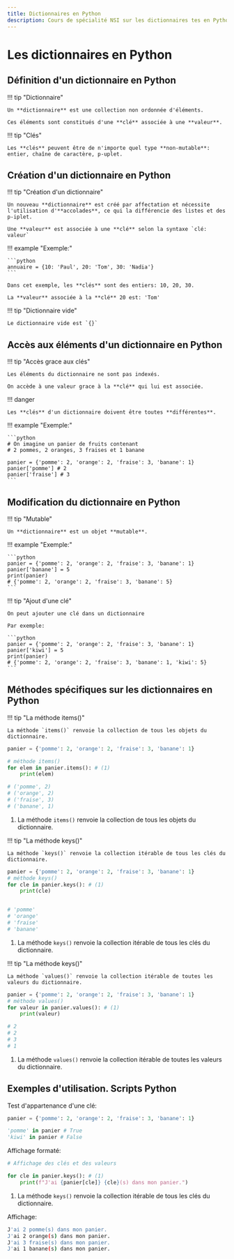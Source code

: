 ```yaml
---
title: Dictionnaires en Python
description: Cours de spécialité NSI sur les dictionnaires tes en Python
---
```


# Les dictionnaires en Python

## Définition d'un dictionnaire en Python

!!! tip "Dictionnaire"

    Un **dictionnaire** est une collection non ordonnée d'éléments.

    Ces éléments sont constitués d'une **clé** associée à une **valeur**.

!!! tip "Clés"

    Les **clés** peuvent être de n'importe quel type **non-mutable**: entier, chaîne de caractère, p-uplet.

## Création d'un dictionnaire en Python

!!! tip "Création d'un dictionnaire"

    Un nouveau **dictionnaire** est créé par affectation et nécessite l'utilisation d'**accolades**, ce qui la différencie des listes et des p-iplet.

    Une **valeur** est associée à une **clé** selon la syntaxe `clé: valeur`

!!! example "Exemple:"

    ```python
    annuaire = {10: 'Paul', 20: 'Tom', 30: 'Nadia'}
    ```

    Dans cet exemple, les **clés** sont des entiers: 10, 20, 30.

    La **valeur** associée à la **clé** 20 est: 'Tom'

!!! tip "Dictionnaire vide"

    Le dictionnaire vide est `{}`

## Accès aux éléments d'un dictionnaire en Python

!!! tip "Accès grace aux clés"

    Les éléments du dictionnaire ne sont pas indexés.

    On accède à une valeur grace à la **clé** qui lui est associée.

!!! danger

    Les **clés** d'un dictionnaire doivent être toutes **différentes**.

!!! example "Exemple:"

    ```python
    # On imagine un panier de fruits contenant
    # 2 pommes, 2 oranges, 3 fraises et 1 banane

    panier = {'pomme': 2, 'orange': 2, 'fraise': 3, 'banane': 1}
    panier['pomme'] # 2
    panier['fraise'] # 3
    ```

## Modification du dictionnaire en Python

!!! tip "Mutable"

    Un **dictionnaire** est un objet **mutable**.

!!! example "Exemple:"

    ```python
    panier = {'pomme': 2, 'orange': 2, 'fraise': 3, 'banane': 1}
    panier['banane'] = 5
    print(panier)
    # {'pomme': 2, 'orange': 2, 'fraise': 3, 'banane': 5}
    ```

!!! tip "Ajout d'une clé"

    On peut ajouter une clé dans un dictionnaire

    Par exemple:

    ```python
    panier = {'pomme': 2, 'orange': 2, 'fraise': 3, 'banane': 1}
    panier['kiwi'] = 5
    print(panier)
    # {'pomme': 2, 'orange': 2, 'fraise': 3, 'banane': 1, 'kiwi': 5}
    ```

## Méthodes spécifiques sur les dictionnaires en Python

!!! tip "La méthode items()"

    La méthode `items()` renvoie la collection de tous les objets du dictionnaire.

```python
panier = {'pomme': 2, 'orange': 2, 'fraise': 3, 'banane': 1}

# méthode items()
for elem in panier.items(): # (1)
    print(elem)

# ('pomme', 2)
# ('orange', 2)
# ('fraise', 3)
# ('banane', 1)
```

1. La méthode `items()` renvoie la collection de tous les objets du dictionnaire.

!!! tip "La méthode keys()"

    La méthode `keys()` renvoie la collection itérable de tous les clés du dictionnaire.

```python
panier = {'pomme': 2, 'orange': 2, 'fraise': 3, 'banane': 1}
# méthode keys()
for cle in panier.keys(): # (1)
    print(cle)


# 'pomme'
# 'orange'
# 'fraise'
# 'banane'
```

1. La méthode `keys()` renvoie la collection itérable de tous les clés du dictionnaire.

!!! tip "La méthode keys()"

    La méthode `values()` renvoie la collection itérable de toutes les valeurs du dictionnaire.

```python
panier = {'pomme': 2, 'orange': 2, 'fraise': 3, 'banane': 1}
# méthode values()
for valeur in panier.values(): # (1)
    print(valeur)

# 2
# 2
# 3
# 1
```

1. La méthode `values()` renvoie la collection itérable de toutes les valeurs du dictionnaire.

## Exemples d'utilisation. Scripts Python

Test d'appartenance d'une clé:

```python
panier = {'pomme': 2, 'orange': 2, 'fraise': 3, 'banane': 1}

'pomme' in panier # True
'kiwi' in panier # False
```

Affichage formaté:

```python
# Affichage des clés et des valeurs

for cle in panier.keys(): # (1)
    print(f"J'ai {panier[cle]} {cle}(s) dans mon panier.")
```

1. La méthode `keys()` renvoie la collection itérable de tous les clés du dictionnaire.

Affichage:

```bash
J'ai 2 pomme(s) dans mon panier.
J'ai 2 orange(s) dans mon panier.
J'ai 3 fraise(s) dans mon panier.
J'ai 1 banane(s) dans mon panier.
```
